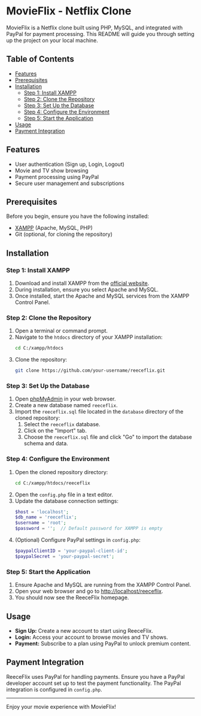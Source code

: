 # MovieFlix - Netflix Clone

MovieFlix is a Netflix clone built using PHP, MySQL, and integrated with PayPal for payment processing. This README will guide you through setting up the project on your local machine.

## Table of Contents
- [Features](#features)
- [Prerequisites](#prerequisites)
- [Installation](#installation)
  - [Step 1: Install XAMPP](#step-1-install-xampp)
  - [Step 2: Clone the Repository](#step-2-clone-the-repository)
  - [Step 3: Set Up the Database](#step-3-set-up-the-database)
  - [Step 4: Configure the Environment](#step-4-configure-the-environment)
  - [Step 5: Start the Application](#step-5-start-the-application)
- [Usage](#usage)
- [Payment Integration](#payment-integration)

## Features
- User authentication (Sign up, Login, Logout)
- Movie and TV show browsing
- Payment processing using PayPal
- Secure user management and subscriptions

## Prerequisites
Before you begin, ensure you have the following installed:
- [XAMPP](https://www.apachefriends.org/index.html) (Apache, MySQL, PHP)
- Git (optional, for cloning the repository)

## Installation

### Step 1: Install XAMPP
1. Download and install XAMPP from the [official website](https://www.apachefriends.org/download.html).
2. During installation, ensure you select Apache and MySQL.
3. Once installed, start the Apache and MySQL services from the XAMPP Control Panel.

### Step 2: Clone the Repository
1. Open a terminal or command prompt.
2. Navigate to the `htdocs` directory of your XAMPP installation:
    ```bash
    cd C:/xampp/htdocs
    ```
3. Clone the repository:
    ```bash
    git clone https://github.com/your-username/reeceflix.git
    ```

### Step 3: Set Up the Database
1. Open [phpMyAdmin](http://localhost/phpmyadmin) in your web browser.
2. Create a new database named `reeceflix`.
3. Import the `reeceflix.sql` file located in the `database` directory of the cloned repository:
    1. Select the `reeceflix` database.
    2. Click on the "Import" tab.
    3. Choose the `reeceflix.sql` file and click "Go" to import the database schema and data.

### Step 4: Configure the Environment
1. Open the cloned repository directory:
    ```bash
    cd C:/xampp/htdocs/reeceflix
    ```
2. Open the `config.php` file in a text editor.
3. Update the database connection settings:
    ```php
    $host = 'localhost';
    $db_name = 'reeceflix';
    $username = 'root';
    $password = '';  // Default password for XAMPP is empty
    ```
4. (Optional) Configure PayPal settings in `config.php`:
    ```php
    $paypalClientID = 'your-paypal-client-id';
    $paypalSecret = 'your-paypal-secret';
    ```

### Step 5: Start the Application
1. Ensure Apache and MySQL are running from the XAMPP Control Panel.
2. Open your web browser and go to [http://localhost/reeceflix](http://localhost/reeceflix).
3. You should now see the ReeceFlix homepage.

## Usage
- **Sign Up:** Create a new account to start using ReeceFlix.
- **Login:** Access your account to browse movies and TV shows.
- **Payment:** Subscribe to a plan using PayPal to unlock premium content.

## Payment Integration
ReeceFlix uses PayPal for handling payments. Ensure you have a PayPal developer account set up to test the payment functionality. The PayPal integration is configured in `config.php`.

---

Enjoy your movie experience with MovieFlix!
